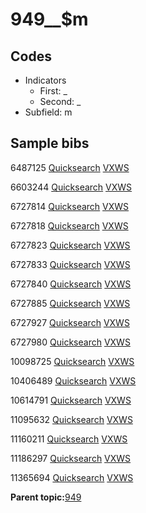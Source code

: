 # 949\_\_$m

## Codes

-   Indicators
    -   First: \_
    -   Second: \_
-   Subfield: m

## Sample bibs

6487125 [Quicksearch](https://search.library.yale.edu/catalog/6487125) [VXWS](http://prodorbis.library.yale.edu:7014/vxws/GetHoldingsService?bibId=6487125)

6603244 [Quicksearch](https://search.library.yale.edu/catalog/6603244) [VXWS](http://prodorbis.library.yale.edu:7014/vxws/GetHoldingsService?bibId=6603244)

6727814 [Quicksearch](https://search.library.yale.edu/catalog/6727814) [VXWS](http://prodorbis.library.yale.edu:7014/vxws/GetHoldingsService?bibId=6727814)

6727818 [Quicksearch](https://search.library.yale.edu/catalog/6727818) [VXWS](http://prodorbis.library.yale.edu:7014/vxws/GetHoldingsService?bibId=6727818)

6727823 [Quicksearch](https://search.library.yale.edu/catalog/6727823) [VXWS](http://prodorbis.library.yale.edu:7014/vxws/GetHoldingsService?bibId=6727823)

6727833 [Quicksearch](https://search.library.yale.edu/catalog/6727833) [VXWS](http://prodorbis.library.yale.edu:7014/vxws/GetHoldingsService?bibId=6727833)

6727840 [Quicksearch](https://search.library.yale.edu/catalog/6727840) [VXWS](http://prodorbis.library.yale.edu:7014/vxws/GetHoldingsService?bibId=6727840)

6727885 [Quicksearch](https://search.library.yale.edu/catalog/6727885) [VXWS](http://prodorbis.library.yale.edu:7014/vxws/GetHoldingsService?bibId=6727885)

6727927 [Quicksearch](https://search.library.yale.edu/catalog/6727927) [VXWS](http://prodorbis.library.yale.edu:7014/vxws/GetHoldingsService?bibId=6727927)

6727980 [Quicksearch](https://search.library.yale.edu/catalog/6727980) [VXWS](http://prodorbis.library.yale.edu:7014/vxws/GetHoldingsService?bibId=6727980)

10098725 [Quicksearch](https://search.library.yale.edu/catalog/10098725) [VXWS](http://prodorbis.library.yale.edu:7014/vxws/GetHoldingsService?bibId=10098725)

10406489 [Quicksearch](https://search.library.yale.edu/catalog/10406489) [VXWS](http://prodorbis.library.yale.edu:7014/vxws/GetHoldingsService?bibId=10406489)

10614791 [Quicksearch](https://search.library.yale.edu/catalog/10614791) [VXWS](http://prodorbis.library.yale.edu:7014/vxws/GetHoldingsService?bibId=10614791)

11095632 [Quicksearch](https://search.library.yale.edu/catalog/11095632) [VXWS](http://prodorbis.library.yale.edu:7014/vxws/GetHoldingsService?bibId=11095632)

11160211 [Quicksearch](https://search.library.yale.edu/catalog/11160211) [VXWS](http://prodorbis.library.yale.edu:7014/vxws/GetHoldingsService?bibId=11160211)

11186297 [Quicksearch](https://search.library.yale.edu/catalog/11186297) [VXWS](http://prodorbis.library.yale.edu:7014/vxws/GetHoldingsService?bibId=11186297)

11365694 [Quicksearch](https://search.library.yale.edu/catalog/11365694) [VXWS](http://prodorbis.library.yale.edu:7014/vxws/GetHoldingsService?bibId=11365694)

**Parent topic:**[949](../../tags/949/949.md)

